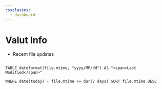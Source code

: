 ```yaml
---
cssclasses:
  - dashboard
---
```

# Valut Info
- Recent file updates

```dataview

TABLE dateformat(file.mtime, "yyyy/MM/dd") AS "<span>Last Modified</span>"

WHERE date(today) - file.mtime <= dur(7 days) SORT file.mtime DESC

```
